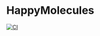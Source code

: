 # HappyMolecules

[![CI](https://github.com/CodingThrust/HappyMolecules.jl/actions/workflows/ci.yml/badge.svg)](https://github.com/CodingThrust/HappyMolecules.jl/actions/workflows/ci.yml)